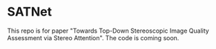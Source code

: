 # SATNet
This repo is for paper "Towards Top-Down Stereoscopic Image Quality Assessment via Stereo Attention".
The code is coming soon.
